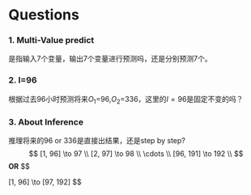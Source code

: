# Questions

### 1. Multi-Value predict

是指输入7个变量，输出7个变量进行预测吗，还是分别预测7个。

### 2. I=96

根据过去96小时预测将来$O_1$=96,$O_2$=336，这里的$I=96$是固定不变的吗？

### 3. About Inference

推理将来的96 or 336是直接出结果，还是step by step?
$$
[1, 96] \to 97 \\
[2, 97] \to 98 \\
\cdots \\
[96, 191] \to 192 \\
$$
**OR**
$$

[1, 96] \to [97, 192]
$$
